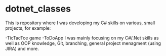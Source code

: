# dotnet_classes

This is repository where I was developing my C# skills on various, small projects, for example:

-TicTacToe game
-ToDoApp
I was mainly focusing on my C#/.Net skills as well as OOP knowledge, Git, branching, general project menagment (using JIRA) and more.
